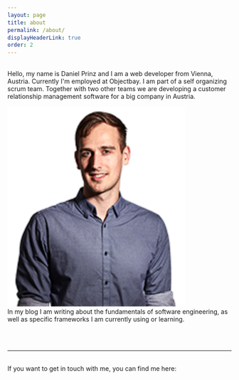 ```yaml
---
layout: page
title: about
permalink: /about/
displayHeaderLink: true
order: 2
---
```



<br/>
<div class="about-text">
	Hello, my name is Daniel Prinz and I am a web developer from Vienna, Austria.
	Currently I'm employed at Objectbay. I am part of a self organizing scrum team.
	Together with two other teams we are developing a customer relationship management software for a big company in Austria.
	<p>
		<img class="col profile-pic right " alt="profile picture" width="400" src="/img/profile_pic.png"><br/>
		In my blog I am writing about the fundamentals of software engineering, as well as specific frameworks I am currently using or learning.
	</p>
	<br/>
</div>
<br/>
<hr/>
<br/>

<div class="col three caption">
	If you want to get in touch with me, you can find me here:
</div>
<span class="contacticon center">
	<a href="https://github.com/danielprinz" target="_blank"><i class="fa fa-github-square"></i></a>
	<a href="https://www.linkedin.com/in/daniel-prinz-642527142" target="_blank"><i class="fa fa-linkedin-square"></i></a>
	<a href="https://www.xing.com/profile/Daniel_Prinz19" target="_blank"><i class="fa fa-xing-square"></i></a>
</span>
